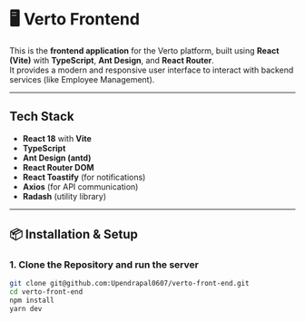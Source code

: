 # 🖥️ Verto Frontend

This is the **frontend application** for the Verto platform, built using **React (Vite)** with **TypeScript**, **Ant Design**, and **React Router**.  
It provides a modern and responsive user interface to interact with backend services (like Employee Management).

---

##  Tech Stack

-  **React 18** with **Vite**
-  **TypeScript**
-  **Ant Design (antd)**
-  **React Router DOM**
-  **React Toastify** (for notifications)
-  **Axios** (for API communication)
-  **Radash** (utility library)

---

## 📦 Installation & Setup

### 1. Clone the Repository and run the server
```bash
git clone git@github.com:Upendrapal0607/verto-front-end.git
cd verto-front-end
npm install
yarn dev

